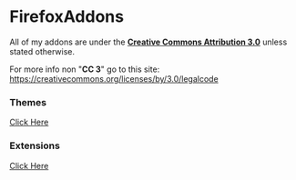 # FirefoxAddons
All of my addons are under the [**Creative Commons Attribution 3.0**](https://creativecommons.org/licenses/by/3.0/) unless stated otherwise.

For more info non "**CC 3**" go to this site: https://creativecommons.org/licenses/by/3.0/legalcode

### Themes
[Click Here](https://github.com/WhatsVape69/FirefoxAddons/themes)

### Extensions
[Click Here](https://github.com/WhatsVape69/FirefoxAddons/extensions)
